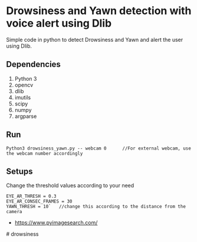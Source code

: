 # Drowsiness and Yawn detection with voice alert using Dlib

Simple code in python to detect Drowsiness and Yawn and alert the user using Dlib.

## Dependencies

1. Python 3
2. opencv
3. dlib
4. imutils
5. scipy
6. numpy
7. argparse

## Run 

```
Python3 drowsiness_yawn.py -- webcam 0		//For external webcam, use the webcam number accordingly
```

## Setups

Change the threshold values according to your need
```
EYE_AR_THRESH = 0.3
EYE_AR_CONSEC_FRAMES = 30
YAWN_THRESH = 10`	//change this according to the distance from the camera
```



* https://www.pyimagesearch.com/



#   d r o w s i n e s s  
 